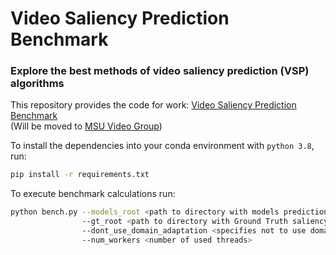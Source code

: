 # Video Saliency Prediction Benchmark
### Explore the best methods of video saliency prediction (VSP) algorithms
This repository provides the code for work:
[Video Saliency Prediction Benchmark](https://videoprocessing.ai/benchmarks/video-saliency-prediction.html)<br>
(Will be moved to [MSU Video Group](https://github.com/msu-video-group))

To install the dependencies into your conda environment with `python 3.8`, run:
```bash
pip install -r requirements.txt
```

To execute benchmark calculations run:
```bash
python bench.py --models_root <path to directory with models predictions>
                --gt_root <path to directory with Ground Truth saliency maps and fixations>
                --dont_use_domain_adaptation <specifies not to use domain adaptation>
                --num_workers <number of used threads>
